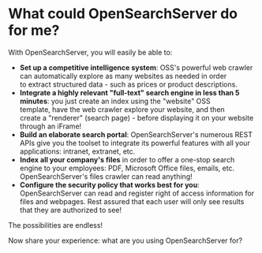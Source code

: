 # What could OpenSearchServer do for me?

With OpenSearchServer, you will easily be able to:

* **Set up a competitive intelligence system**: OSS's powerful web crawler can automatically explore as many websites as needed in order to extract structured data - such as prices or product descriptions.
* **Integrate a highly relevant "full-text" search engine in less than 5 minutes**: you just create an index using the "website" OSS template, have the web crawler explore your website, and then create a "renderer" (search page) - before displaying it on your website through an iFrame!
* **Build an elaborate search portal**: OpenSearchServer's numerous REST APIs give you the toolset to integrate its powerful features with all your applications: intranet, extranet, etc.
* **Index all your company's files** in order to offer a one-stop search engine to your employees: PDF, Microsoft Office files, emails, etc. OpenSearchServer's files crawler can read anything!
* **Configure the security policy that works best for you**: OpenSearchServer can read and register right of access information for files and webpages. Rest assured that each user will only see results that they are authorized to see!

The possibilities are endless!

Now share your experience: what are you using OpenSearchServer for?